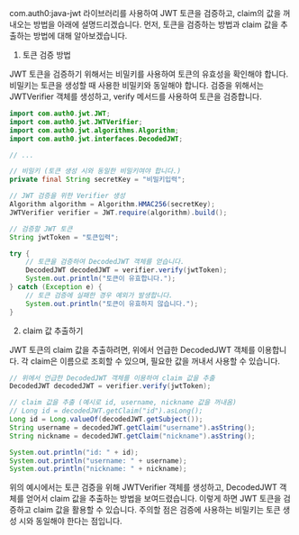 com.auth0:java-jwt 라이브러리를 사용하여 JWT 토큰을 검증하고, claim의 값을 꺼내오는 방법을 아래에 설명드리겠습니다. 먼저, 토큰을 검증하는 방법과 claim 값을 추출하는 방법에 대해 알아보겠습니다.

1. 토큰 검증 방법

JWT 토큰을 검증하기 위해서는 비밀키를 사용하여 토큰의 유효성을 확인해야 합니다. 비밀키는 토큰을 생성할 때 사용한 비밀키와 동일해야 합니다. 검증을 위해서는 JWTVerifier 객체를 생성하고, verify 메서드를 사용하여 토큰을 검증합니다.

```java
import com.auth0.jwt.JWT;
import com.auth0.jwt.JWTVerifier;
import com.auth0.jwt.algorithms.Algorithm;
import com.auth0.jwt.interfaces.DecodedJWT;

// ...

// 비밀키 (토큰 생성 시와 동일한 비밀키여야 합니다.)
private final String secretKey = "비밀키입력";

// JWT 검증을 위한 Verifier 생성
Algorithm algorithm = Algorithm.HMAC256(secretKey);
JWTVerifier verifier = JWT.require(algorithm).build();

// 검증할 JWT 토큰
String jwtToken = "토큰입력";

try {
    // 토큰을 검증하여 DecodedJWT 객체를 얻습니다.
    DecodedJWT decodedJWT = verifier.verify(jwtToken);
    System.out.println("토큰이 유효합니다.");
} catch (Exception e) {
    // 토큰 검증에 실패한 경우 예외가 발생합니다.
    System.out.println("토큰이 유효하지 않습니다.");
}
```

2. claim 값 추출하기

JWT 토큰의 claim 값을 추출하려면, 위에서 언급한 DecodedJWT 객체를 이용합니다. 각 claim은 이름으로 조회할 수 있으며, 필요한 값을 꺼내서 사용할 수 있습니다.

```java
// 위에서 언급한 DecodedJWT 객체를 이용하여 claim 값을 추출
DecodedJWT decodedJWT = verifier.verify(jwtToken);

// claim 값을 추출 (예시로 id, username, nickname 값을 꺼내옴)
// Long id = decodedJWT.getClaim("id").asLong();
Long id = Long.valueOf(decodedJWT.getSubject());
String username = decodedJWT.getClaim("username").asString();
String nickname = decodedJWT.getClaim("nickname").asString();

System.out.println("id: " + id);
System.out.println("username: " + username);
System.out.println("nickname: " + nickname);
```

위의 예시에서는 토큰 검증을 위해 JWTVerifier 객체를 생성하고, DecodedJWT 객체를 얻어서 claim 값을 추출하는 방법을 보여드렸습니다. 이렇게 하면 JWT 토큰을 검증하고 claim 값을 활용할 수 있습니다. 주의할 점은 검증에 사용하는 비밀키는 토큰 생성 시와 동일해야 한다는 점입니다.
